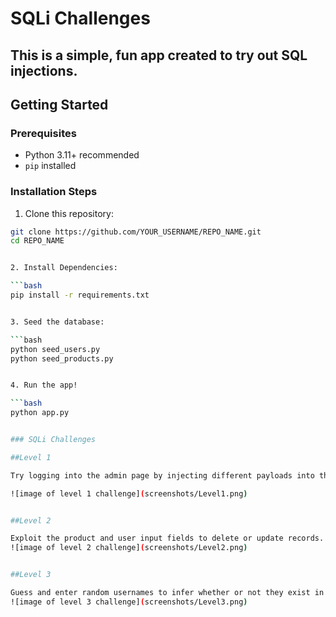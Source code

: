 # SQLi Challenges

This is a simple, fun app created to try out SQL injections.
---

## Getting Started

### Prerequisites

- Python 3.11+ recommended
- `pip` installed

### Installation Steps 

1. Clone this repository:

```bash
git clone https://github.com/YOUR_USERNAME/REPO_NAME.git
cd REPO_NAME


2. Install Dependencies:

```bash
pip install -r requirements.txt


3. Seed the database:

```bash
python seed_users.py
python seed_products.py


4. Run the app!

```bash
python app.py


### SQLi Challenges

##Level 1

Try logging into the admin page by injecting different payloads into the password field until you gain access. 

![image of level 1 challenge](screenshots/Level1.png)


##Level 2

Exploit the product and user input fields to delete or update records. 
![image of level 2 challenge](screenshots/Level2.png)


##Level 3

Guess and enter random usernames to infer whether or not they exist in the database (based on response time)
![image of level 3 challenge](screenshots/Level3.png)



